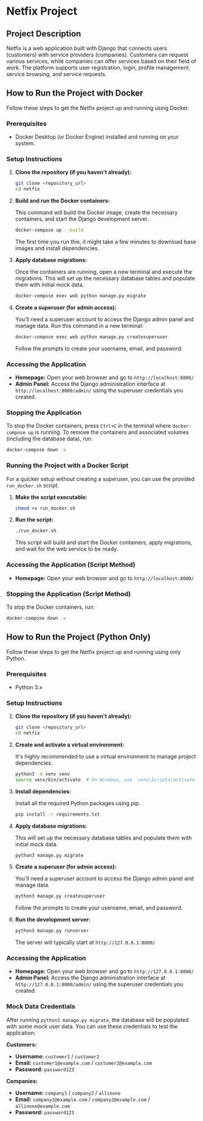 # Netfix Project

## Project Description

Netfix is a web application built with Django that connects users (customers) with service providers (companies). Customers can request various services, while companies can offer services based on their field of work. The platform supports user registration, login, profile management, service browsing, and service requests.

## How to Run the Project with Docker

Follow these steps to get the Netfix project up and running using Docker.

### Prerequisites

-   Docker Desktop (or Docker Engine) installed and running on your system.

### Setup Instructions

1.  **Clone the repository (if you haven't already):**

    ```bash
    git clone <repository_url>
    cd netfix
    ```

2.  **Build and run the Docker containers:**

    This command will build the Docker image, create the necessary containers, and start the Django development server.

    ```bash
    docker-compose up --build
    ```

    The first time you run this, it might take a few minutes to download base images and install dependencies.

3.  **Apply database migrations:**

    Once the containers are running, open a new terminal and execute the migrations. This will set up the necessary database tables and populate them with initial mock data.

    ```bash
    docker-compose exec web python manage.py migrate
    ```

4.  **Create a superuser (for admin access):**

    You'll need a superuser account to access the Django admin panel and manage data. Run this command in a new terminal:

    ```bash
    docker-compose exec web python manage.py createsuperuser
    ```
    Follow the prompts to create your username, email, and password.

### Accessing the Application

-   **Homepage:** Open your web browser and go to `http://localhost:8000/`
-   **Admin Panel:** Access the Django administration interface at `http://localhost:8000/admin/` using the superuser credentials you created.

### Stopping the Application

To stop the Docker containers, press `Ctrl+C` in the terminal where `docker-compose up` is running. To remove the containers and associated volumes (including the database data), run:

```bash
docker-compose down -v
```

### Running the Project with a Docker Script

For a quicker setup without creating a superuser, you can use the provided `run_docker.sh` script.

1.  **Make the script executable:**

    ```bash
    chmod +x run_docker.sh
    ```

2.  **Run the script:**

    ```bash
    ./run_docker.sh
    ```

    This script will build and start the Docker containers, apply migrations, and wait for the web service to be ready.

### Accessing the Application (Script Method)

-   **Homepage:** Open your web browser and go to `http://localhost:8000/`

### Stopping the Application (Script Method)

To stop the Docker containers, run:

```bash
docker-compose down -v
```

## How to Run the Project (Python Only)

Follow these steps to get the Netfix project up and running using only Python.

### Prerequisites

-   Python 3.x

### Setup Instructions

1.  **Clone the repository (if you haven't already):**

    ```bash
    git clone <repository_url>
    cd netfix
    ```

2.  **Create and activate a virtual environment:**

    It's highly recommended to use a virtual environment to manage project dependencies.

    ```bash
    python3 -m venv venv
    source venv/bin/activate  # On Windows, use `venv\Scripts\activate`
    ```

3.  **Install dependencies:**

    Install all the required Python packages using pip.

    ```bash
    pip install -r requirements.txt
    ```

4.  **Apply database migrations:**

    This will set up the necessary database tables and populate them with initial mock data.

    ```bash
    python3 manage.py migrate
    ```

5.  **Create a superuser (for admin access):**

    You'll need a superuser account to access the Django admin panel and manage data.

    ```bash
    python3 manage.py createsuperuser
    ```
    Follow the prompts to create your username, email, and password.

6.  **Run the development server:**

    ```bash
    python3 manage.py runserver
    ```

    The server will typically start at `http://127.0.0.1:8000/`

### Accessing the Application

-   **Homepage:** Open your web browser and go to `http://127.0.0.1:8000/`
-   **Admin Panel:** Access the Django administration interface at `http://127.0.0.1:8000/admin/` using the superuser credentials you created.

### Mock Data Credentials

After running `python3 manage.py migrate`, the database will be populated with some mock user data. You can use these credentials to test the application:

**Customers:**
-   **Username:** `customer1` / `customer2`
-   **Email:** `customer1@example.com` / `customer2@example.com`
-   **Password:** `password123`

**Companies:**
-   **Username:** `company1` / `company2` / `allinone`
-   **Email:** `company1@example.com` / `company2@example.com` / `allinone@example.com`
-   **Password:** `password123`